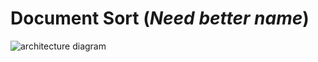 # Document Sort (*Need better name*)


![architecture diagram](https://github.com/Artifical-Intelligence-AHS/ai-21/blob/main/flyingAssistent/documentSort.png?raw=true)

